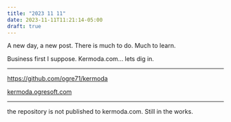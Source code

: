 ```yaml
---
title: "2023 11 11"
date: 2023-11-11T11:21:14-05:00
draft: true
---
```


A new day, a new post. There is much to do. Much to learn. 

Business first I suppose. Kermoda.com... lets dig in.   

---
https://github.com/ogre71/kermoda  

[kermoda.ogresoft.com](kermoda.ogresoft.com)  

---
the repository is not published to kermoda.com. Still in the works. 

